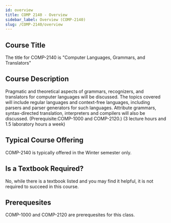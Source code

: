 ```yaml
---
id: overview
title: COMP 2140 - Overview
sidebar_label: Overview (COMP-2140)
slug: /COMP-2140/overview
---
```


## Course Title

The title for COMP-2140 is "Computer Languages, Grammars, and Translators"

## Course Description

Pragmatic and theoretical aspects of grammars, recognizers, and translators for computer languages will be discussed. The topics covered will include regular languages and context-free languages, including parsers and parser generators for such languages. Attribute grammars, syntax-directed translation, interpreters and compilers will also be discussed. (Prerequisite:COMP-1000 and COMP-2120.) (3 lecture hours and 1.5 laboratory hours a week)

## Typical Course Offering

COMP-2140 is typically offered in the Winter semester only.

## Is a Textbook Required?

No, while there is a textbook listed and you may find it helpful, it is not required to succeed in this course.

## Prerequesites

COMP-1000 and COMP-2120 are prerequesites for this class.
